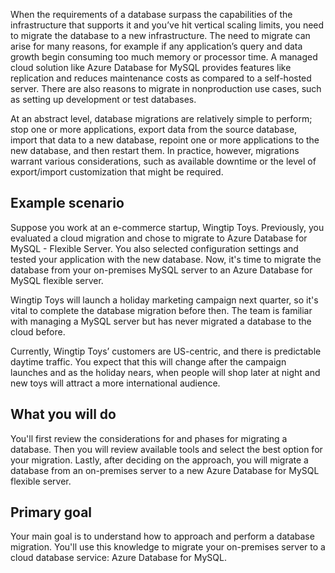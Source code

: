 When the requirements of a database surpass the capabilities of the infrastructure that supports it and you’ve hit vertical scaling limits, you need to migrate the database to a new infrastructure. The need to migrate can arise for many reasons, for example if any application’s query and data growth begin consuming too much memory or processor time. A managed cloud solution like Azure Database for MySQL provides features like replication and reduces maintenance costs as compared to a self-hosted server. There are also reasons to migrate in nonproduction use cases, such as setting up development or test databases. 

At an abstract level, database migrations are relatively simple to perform; stop one or more applications, export data from the source database, import that data to a new database, repoint one or more applications to the new database, and then restart them. In practice, however, migrations warrant various considerations, such as available downtime or the level of export/import customization that might be required.

## Example scenario

Suppose you work at an e-commerce startup, Wingtip Toys. Previously, you evaluated a cloud migration and chose to migrate to Azure Database for MySQL - Flexible Server. You also selected configuration settings and tested your application with the new database. Now, it's time to migrate the database from your on-premises MySQL server to an Azure Database for MySQL flexible server. 

Wingtip Toys will launch a holiday marketing campaign next quarter, so it's vital to complete the database migration before then. The team is familiar with managing a MySQL server but has never migrated a database to the cloud before. 

Currently, Wingtip Toys’ customers are US-centric, and there is predictable daytime traffic. You expect that this will change after the campaign launches and as the holiday nears, when people will shop later at night and new toys will attract a more international audience.

## What you will do

You'll first review the considerations for and phases for migrating a database. Then you will review available tools and select the best option for your migration. Lastly, after deciding on the approach, you will migrate a database from an on-premises server to a new Azure Database for MySQL flexible server.

## Primary goal

Your main goal is to understand how to approach and perform a database migration. You'll use this knowledge to migrate your on-premises server to a cloud database service: Azure Database for MySQL. 
